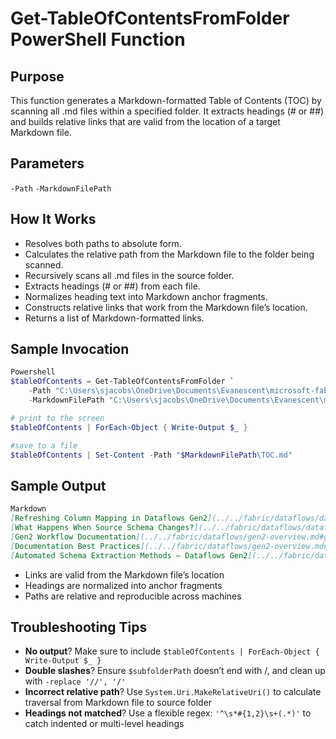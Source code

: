 # Get-TableOfContentsFromFolder PowerShell Function

## Purpose
This function generates a Markdown-formatted Table of Contents (TOC) by scanning all .md files within a specified folder. 
It extracts headings (# or ##) and builds relative links that are valid from the location of a target Markdown file.


## Parameters
``-Path``
``-MarkdownFilePath``


## How It Works
- Resolves both paths to absolute form.
- Calculates the relative path from the Markdown file to the folder being scanned.
- Recursively scans all .md files in the source folder.
- Extracts headings (# or ##) from each file.
- Normalizes heading text into Markdown anchor fragments.
- Constructs relative links that work from the Markdown file’s location.
- Returns a list of Markdown-formatted links.

## Sample Invocation

```powershell
Powershell
$tableOfContents = Get-TableOfContentsFromFolder `
    -Path "C:\Users\sjacobs\OneDrive\Documents\Evanescent\microsoft-fabric-data-engineering\fabric\dataflows" `
    -MarkdownFilePath "C:\Users\sjacobs\OneDrive\Documents\Evanescent\microsoft-fabric-data-engineering\learning-modules"

# print to the screen
$tableOfContents | ForEach-Object { Write-Output $_ }

#save to a file
$tableOfContents | Set-Content -Path "$MarkdownFilePath\TOC.md"

```

## Sample Output
```markdown
Markdown
[Refreshing Column Mapping in Dataflows Gen2](../../fabric/dataflows/dataflow-destination.md#refreshing-column-mapping-in-dataflows-gen2)
[What Happens When Source Schema Changes?](../../fabric/dataflows/dataflow-destination.md#what-happens-when-source-schema-changes)
[Gen2 Workflow Documentation](../../fabric/dataflows/gen2-overview.md#gen2-workflow-documentation)
[Documentation Best Practices](../../fabric/dataflows/gen2-overview.md#documentation-best-practices)
[Automated Schema Extraction Methods – Dataflows Gen2](../../fabric/dataflows/schema-extraction.md#automated-schema-extraction-methods--dataflows-gen2)
```

- Links are valid from the Markdown file’s location
- Headings are normalized into anchor fragments
- Paths are relative and reproducible across machines

## Troubleshooting Tips
- **No output**? Make sure to include `$tableOfContents | ForEach-Object { Write-Output $_ }`
- **Double slashes**? Ensure `$subfolderPath` doesn’t end with /, and clean up with `-replace '//', '/'`
- **Incorrect relative path**? Use `System.Uri.MakeRelativeUri()` to calculate traversal from Markdown file to source folder
- **Headings not matched**? Use a flexible regex: `'^\s*#{1,2}\s+(.*)'` to catch indented or multi-level headings
